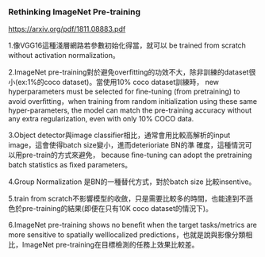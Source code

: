 ### Rethinking ImageNet Pre-training

https://arxiv.org/pdf/1811.08883.pdf

1.像VGG16這種淺層網路若參數初始化得當，就可以 be trained from scratch without activation normalization。

2.ImageNet pre-training對於避免overfitting的功效不大，除非訓練的dataset很小(ex:1%的coco dataset)。當使用10% coco dataset訓練時， new hyperparameters must be selected for ﬁne-tuning (from pretraining) to avoid overﬁtting，when training from random initialization using these same hyper-parameters, the model can match the pre-training accuracy without any extra regularization, even with only 10% COCO data. 
 

3.Object detector與image classifier相比，通常會用比較高解析的input image，這會使得batch size變小，進而deterioriate BN的準
  確度，這種情況可以用pre-train的方式來避免， because ﬁne-tuning can adopt the pretraining batch statistics as ﬁxed parameters。

4.Group Normalization 是BN的一種替代方式，對於batch size 比較insentive。

5.train from scratch不影響模型的收斂，只是需要比較多的時間，也能達到不遜色於pre-training的結果(即便在只有10K coco dataset的情況下)。

6.ImageNet pre-training shows no beneﬁt when the target tasks/metrics are more sensitive to spatially welllocalized 
  predictions，也就是說與影像分類相比，ImageNet pre-training在目標檢測的任務上效果比較差。

